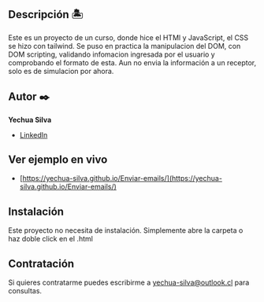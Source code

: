 ## Descripción 🏝

Este es un proyecto de un curso, donde hice el HTMl y JavaScript, el CSS se hizo con tailwind. Se puso en practica la manipulacion del DOM, con DOM scripting, validando infomacion ingresada por el usuario y comprobando el formato de esta. Aun no envia la información a un receptor, solo es de simulacion por ahora.

## Autor ✒️
**Yechua Silva**

* [LinkedIn](https://www.linkedin.com/in/yechua-silva/)

## Ver ejemplo en vivo 
- [https://yechua-silva.github.io/Enviar-emails/](https://yechua-silva.github.io/Enviar-emails/)

## Instalación 
Este proyecto no necesita de instalación. Simplemente abre la carpeta o haz doble click en el .html
  
## Contratación
Si quieres contratarme puedes escribirme a yechua-silva@outlook.cl para consultas.